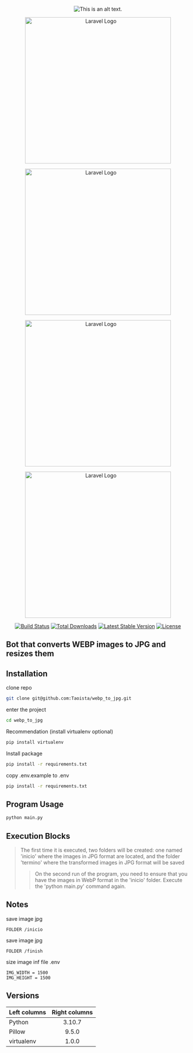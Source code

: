 <p align="center">
  <img src="https://www.solvetic.com/uploads/monthly_01_2016/tutorials-1415-0-60642300-1452279191.jpg" alt="This is an alt text.">
</p>

<p align="center"><a href="https://laravel.com" target="_blank"><img src="https://multivende.com/wp-content/uploads/2022/10/multivende1.png" width="400" alt="Laravel Logo"></a></p>

<p align="center"><a href="https://laravel.com" target="_blank"><img src="https://static.eldinamo.cl/media/2021/08/falabella.jpg" width="400" alt="Laravel Logo"></a></p>

<p align="center"><a href="https://laravel.com" target="_blank"><img src="https://upload.wikimedia.org/wikipedia/commons/7/7a/Logo_Ripley.svg" width="400" alt="Laravel Logo"></a></p>

<p align="center"><a href="https://laravel.com" target="_blank"><img src="https://upload.wikimedia.org/wikipedia/commons/b/b2/Logo_Paris_Cencosud.png" width="400" alt="Laravel Logo"></a></p>


<p align="center">
<a href="https://travis-ci.org/laravel/framework"><img src="https://travis-ci.org/laravel/framework.svg" alt="Build Status"></a>
<a href="https://packagist.org/packages/laravel/framework"><img src="https://img.shields.io/packagist/dt/laravel/framework" alt="Total Downloads"></a>
<a href="https://packagist.org/packages/laravel/framework"><img src="https://img.shields.io/packagist/v/laravel/framework" alt="Latest Stable Version"></a>
<a href="https://packagist.org/packages/laravel/framework"><img src="https://img.shields.io/packagist/l/laravel/framework" alt="License"></a>
</p>

##  Bot that converts WEBP images to JPG and resizes them
## Installation

clone  repo

```bash
git clone git@github.com:Taoista/webp_to_jpg.git
```
enter the project
```bash
cd webp_to_jpg
```

Recommendation (install virtualenv optional)
```bash
pip install virtualenv
```
Install package
```bash
pip install -r requirements.txt
```
copy .env.example to .env
```bash
pip install -r requirements.txt
```

## Program Usage
```bash
python main.py
```
## Execution Blocks

> The first time it is executed, two folders will be created: one named 'inicio' where the images in JPG format are located, and the folder 'termino' where the transformed images in JPG format will be saved
>
>> On the second run of the program, you need to ensure that you have the images in WebP format in the 'inicio' folder. Execute the 'python main.py' command again.

## Notes
save image jpg
```docker
FOLDER /inicio
```
save image jpg
```docker
FOLDER /finish
```
size image inf file .env
```.env
IMG_WIDTH = 1500
IMG_HEIGHT = 1500
```
## Versions

| Left columns  | Right columns |
| ------------- |:-------------:|
| Python        | 3.10.7        |
| Pillow        | 9.5.0         |
| virtualenv    | 1.0.0         |


